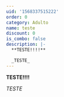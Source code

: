 ```yaml
---
uid: '1568337515222'
order: 0
category: Adulto
name: teste
discount: 0
is_combo: false
description: |-
  **TESTE!!!!**

  _TESTE_
---
```


**TESTE!!!!**

_TESTE_
